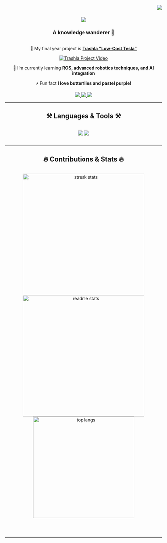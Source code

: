 <img align="right" src="https://visitor-badge.laobi.icu/badge?page_id=Athirah-Najihah.Athirah-Najihah" />

<h1 align="center">
    <img src="https://readme-typing-svg.herokuapp.com/?font=Righteous&size=35&center=true&vCenter=true&width=500&height=70&duration=5000&lines=Hi+There!+👋;+I'm+Athirah+Najihah+Zulkifili!;" />
</h1>

<h3 align="center">A knowledge wanderer 🧠</h3>

<br/>

<div align="center">
 🔭 My final year project is <strong><a href="https://github.com/Athirah-Najihah/trashla_low-cost-tesla">Trashla "Low-Cost Tesla"</a></strong>
  
  [![Trashla Project Video](https://img.youtube.com/vi/QgfybT9aI-U/hqdefault.jpg)](https://youtu.be/QgfybT9aI-U)
 
 🌱 I’m currently learning **ROS, advanced robotics techniques, and AI integration**

 ⚡ Fun fact **I love butterflies and pastel purple!**
</div>

<div align="center"> 
  <a href="mailto:athirahzulkifili01@gmail.com">
    <img src="https://img.shields.io/badge/Gmail-333333?style=for-the-badge&logo=gmail&logoColor=red" />
  </a>
  <a href="https://www.linkedin.com/in/athirah-zulkifili/" target="_blank">
    <img src="https://img.shields.io/badge/LinkedIn-0077B5?style=for-the-badge&logo=linkedin&logoColor=white" />
  </a>
  <a href="https://www.instagram.com/athirahzulkifili/" target="_blank">
     <img src="https://img.shields.io/badge/Instagram-E4405F?style=for-the-badge&logo=instagram&logoColor=white" />
  </a>
</div>

<hr/>

<h2 align="center">⚒️ Languages & Tools ⚒️</h2>
<br/>
<div align="center">
    <img src="https://skillicons.dev/icons?i=python,arduino,c,cpp,opencv,tensorflow,pytorch,github,linux,ros" />
    <img src="https://skillicons.dev/icons?i=html,css,javascript,typescript,java,sqlite,php,flutter,dart,figma,postman" /><br>
</div>

<br/>
<hr/>

<h2 align="center">🔥 Contributions & Stats 🔥</h2>
<br>
<div align="center">
  <img width=390 src="https://github-readme-streak-stats.herokuapp.com/?user=athirah-najihah&count_private=true&theme=react&border_radius=10" alt="streak stats"/>
  <img width=390 src="https://github-readme-stats.vercel.app/api?username=athirah-najihah&count_private=true&show_icons=true&theme=react&rank_icon=github&border_radius=10" alt="readme stats" />
  <br/>
  <img width=325 align="center" src="https://github-readme-stats.vercel.app/api/top-langs/?username=athirah-najihah&hide=HTML&langs_count=8&layout=compact&theme=react&border_radius=10&size_weight=0.5&count_weight=0.5&exclude_repo=github-readme-stats" alt="top langs" />
</div>

<br/><br/>

<hr/>
